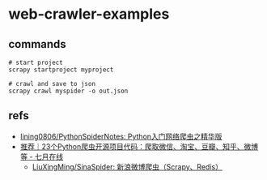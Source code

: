 # web-crawler-examples

## commands

```shell
# start project
scrapy startproject myproject

# crawl and save to json
scrapy crawl myspider -o out.json
```

## refs

- [lining0806/PythonSpiderNotes: Python入门网络爬虫之精华版](https://github.com/lining0806/PythonSpiderNotes)
- [推荐｜23个Python爬虫开源项目代码：爬取微信、淘宝、豆瓣、知乎、微博等 - 七月在线](https://ask.julyedu.com/article/323)
  - [LiuXingMing/SinaSpider: 新浪微博爬虫（Scrapy、Redis）](https://github.com/LiuXingMing/SinaSpider)

